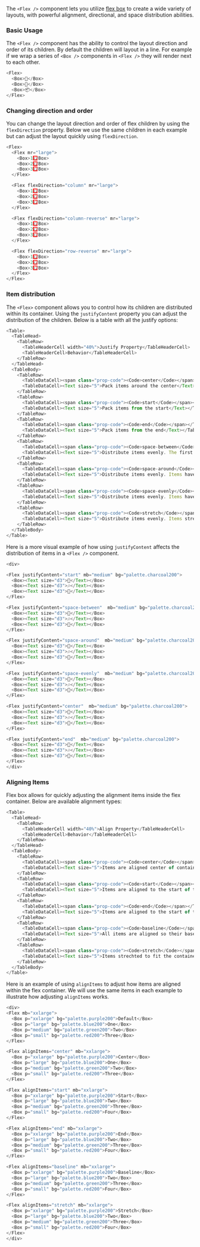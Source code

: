 The `<Flex />` component lets you utilize [flex box](https://developer.mozilla.org/en-US/docs/Web/CSS/CSS_Flexible_Box_Layout) to create a wide variety of layouts, with powerful alignment, directional, and space distribution abilities.

### Basic Usage
The `<Flex />` component has the ability to control the layout direction and order of its children. By default the children will layout in a line. For example if we wrap a series of `<Box />` components in `<Flex />` they will render next to each other.

```js
<Flex>
  <Box>👋</Box>
  <Box>💪</Box>
  <Box>📦</Box>
</Flex>
```

### Changing direction and order

You can change the layout direction and order of flex children by using the `flexDirection` property. Below we use the same children in each example but can adjust the layout quickly using `flexDirection`.

```js
<Flex>
  <Flex mr="large">
    <Box>1️⃣</Box>
    <Box>2️⃣</Box>
    <Box>3️⃣</Box>
  </Flex>

  <Flex flexDirection="column" mr="large">
    <Box>1️⃣</Box>
    <Box>2️⃣</Box>
    <Box>3️⃣</Box>
  </Flex>

  <Flex flexDirection="column-reverse" mr="large">
    <Box>1️⃣</Box>
    <Box>2️⃣</Box>
    <Box>3️⃣</Box>
  </Flex>

  <Flex flexDirection="row-reverse" mr="large">
    <Box>1️⃣</Box>
    <Box>2️⃣</Box>
    <Box>3️⃣</Box>
  </Flex>
</Flex>
```

### Item distribution

The `<Flex>` component allows you to control how its children are distributed within its container. Using the `justifyContent` property you can adjust the distribution of the children. Below is a table with all the justify options:
```js noeditor
<Table>
  <TableHead>
    <TableRow>
      <TableHeaderCell width="40%">Justify Property</TableHeaderCell>
      <TableHeaderCell>Behavior</TableHeaderCell>
    </TableRow>
  </TableHead>
  <TableBody>
    <TableRow>
      <TableDataCell><span class="prop-code"><Code>center</Code></span></TableDataCell>
      <TableDataCell><Text size="5">Pack items around the center</Text></TableDataCell>
    </TableRow>
    <TableRow>
      <TableDataCell><span class="prop-code"><Code>start</Code></span></TableDataCell>
      <TableDataCell><Text size="5">Pack items from the start</Text></TableDataCell>
    </TableRow>
    <TableRow>
      <TableDataCell><span class="prop-code"><Code>end</Code></span></TableDataCell>
      <TableDataCell><Text size="5">Pack items from the end</Text></TableDataCell>
    </TableRow>
    <TableRow>
      <TableDataCell><span class="prop-code"><Code>space-between</Code></span></TableDataCell>
      <TableDataCell><Text size="5">Distribute items evenly. The first item is flush with the start, the last is flush with the end </Text></TableDataCell>
    </TableRow>
    <TableRow>
      <TableDataCell><span class="prop-code"><Code>space-around</Code></span></TableDataCell>
      <TableDataCell><Text size="5">Distribute items evenly. Items have a half-size space on either end</Text></TableDataCell>
    </TableRow>
    <TableRow>
      <TableDataCell><span class="prop-code"><Code>space-evenly</Code></span></TableDataCell>
      <TableDataCell><Text size="5">Distribute items evenly. Items have equal space around them</Text></TableDataCell>
    </TableRow>
    <TableRow>
      <TableDataCell><span class="prop-code"><Code>stretch</Code></span></TableDataCell>
      <TableDataCell><Text size="5">Distribute items evenly. Items strechted to fit the container</Text></TableDataCell>
    </TableRow>
  </TableBody>
</Table>
```

Here is a more visual example of how using `justifyContent` affects the distribution of items in a `<Flex />` component.

```js
<div>

<Flex justifyContent="start" mb="medium" bg="palette.charcoal200">
  <Box><Text size="d3">🕺</Text></Box>
  <Box><Text size="d3">🎶</Text></Box>
  <Box><Text size="d3">💃</Text></Box>
</Flex>

<Flex justifyContent="space-between"  mb="medium" bg="palette.charcoal200">
  <Box><Text size="d3">🕺</Text></Box>
  <Box><Text size="d3">🎶</Text></Box>
  <Box><Text size="d3">💃</Text></Box>
</Flex>

<Flex justifyContent="space-around"  mb="medium" bg="palette.charcoal200">
  <Box><Text size="d3">🕺</Text></Box>
  <Box><Text size="d3">🎶</Text></Box>
  <Box><Text size="d3">💃</Text></Box>
</Flex>

<Flex justifyContent="space-evenly"  mb="medium" bg="palette.charcoal200">
  <Box><Text size="d3">🕺</Text></Box>
  <Box><Text size="d3">🎶</Text></Box>
  <Box><Text size="d3">💃</Text></Box>
</Flex>

<Flex justifyContent="center"  mb="medium" bg="palette.charcoal200">
  <Box><Text size="d3">🕺</Text></Box>
  <Box><Text size="d3">🎶</Text></Box>
  <Box><Text size="d3">💃</Text></Box>
</Flex>

<Flex justifyContent="end"  mb="medium" bg="palette.charcoal200">
  <Box><Text size="d3">🕺</Text></Box>
  <Box><Text size="d3">🎶</Text></Box>
  <Box><Text size="d3">💃</Text></Box>
</Flex>
</div>
```

### Aligning Items

Flex box allows for quickly adjusting the alignment items inside the flex container. Below are available alignment types:

```js noeditor
<Table>
  <TableHead>
    <TableRow>
      <TableHeaderCell width="40%">Align Property</TableHeaderCell>
      <TableHeaderCell>Behavior</TableHeaderCell>
    </TableRow>
  </TableHead>
  <TableBody>
    <TableRow>
      <TableDataCell><span class="prop-code"><Code>center</Code></span></TableDataCell>
      <TableDataCell><Text size="5">Items are aligned center of container</Text></TableDataCell>
    </TableRow>
    <TableRow>
      <TableDataCell><span class="prop-code"><Code>start</Code></span></TableDataCell>
      <TableDataCell><Text size="5">Items are aligned to the start of the container</Text></TableDataCell>
    </TableRow>
    <TableRow>
      <TableDataCell><span class="prop-code"><Code>end</Code></span></TableDataCell>
      <TableDataCell><Text size="5">Items are aligned to the start of the container</Text></TableDataCell>
    </TableRow>
    <TableRow>
      <TableDataCell><span class="prop-code"><Code>baseline</Code></span></TableDataCell>
      <TableDataCell><Text size="5">All items are aligned so their baselines align</Text></TableDataCell>
    </TableRow>
    <TableRow>
      <TableDataCell><span class="prop-code"><Code>stretch</Code></span></TableDataCell>
      <TableDataCell><Text size="5">Items strechted to fit the container</Text></TableDataCell>
    </TableRow>
  </TableBody>
</Table>
```

Here is an example of using `alignItems` to adjust how items are aligned within the flex container. We will use the same items in each example to illustrate how adjusting `alignItems` works.

```js
<div>
<Flex mb="xxlarge">
  <Box p="xxlarge" bg="palette.purple200">Default</Box>
  <Box p="large" bg="palette.blue200">One</Box>
  <Box p="medium" bg="palette.green200">Two</Box>
  <Box p="small" bg="palette.red200">Three</Box>
</Flex>

<Flex alignItems="center" mb="xxlarge">
  <Box p="xxlarge" bg="palette.purple200">Center</Box>
  <Box p="large" bg="palette.blue200">One</Box>
  <Box p="medium" bg="palette.green200">Two</Box>
  <Box p="small" bg="palette.red200">Three</Box>
</Flex>

<Flex alignItems="start" mb="xxlarge">
  <Box p="xxlarge" bg="palette.purple200">Start</Box>
  <Box p="large" bg="palette.blue200">Two</Box>
  <Box p="medium" bg="palette.green200">Three</Box>
  <Box p="small" bg="palette.red200">Four</Box>
</Flex>

<Flex alignItems="end" mb="xxlarge">
  <Box p="xxlarge" bg="palette.purple200">End</Box>
  <Box p="large" bg="palette.blue200">Two</Box>
  <Box p="medium" bg="palette.green200">Three</Box>
  <Box p="small" bg="palette.red200">Four</Box>
</Flex>

<Flex alignItems="baseline" mb="xxlarge">
  <Box p="xxlarge" bg="palette.purple200">Baseline</Box>
  <Box p="large" bg="palette.blue200">Two</Box>
  <Box p="medium" bg="palette.green200">Three</Box>
  <Box p="small" bg="palette.red200">Four</Box>
</Flex>

<Flex alignItems="stretch" mb="xxlarge">
  <Box p="xxlarge" bg="palette.purple200">Stretch</Box>
  <Box p="large" bg="palette.blue200">Two</Box>
  <Box p="medium" bg="palette.green200">Three</Box>
  <Box p="small" bg="palette.red200">Four</Box>
</Flex>
</div>
```
